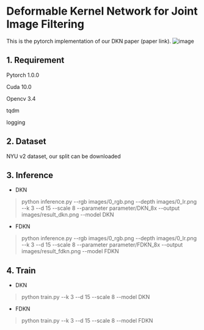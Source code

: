 


# Deformable Kernel Network for Joint Image Filtering
This is the pytorch implementation of our DKN paper (paper link). 
![image](https://user-images.githubusercontent.com/5655912/37342239-53239644-2707-11e8-85b1-9b25c290d81e.png)


## 1. Requirement

Pytorch 1.0.0

Cuda 10.0

Opencv 3.4

tqdm

logging


## 2. Dataset
NYU v2 dataset, our split can be downloaded 


## 3. Inference

- DKN
> python inference.py --rgb images/0\_rgb.png --depth images/0\_lr.png --k 3 --d 15 --scale 8 --parameter parameter/DKN_8x --output images/result_dkn.png --model DKN

- FDKN
> python inference.py --rgb images/0\_rgb.png --depth images/0\_lr.png --k 3 --d 15 --scale 8 --parameter parameter/FDKN_8x --output images/result_fdkn.png --model FDKN



## 4. Train

- DKN
> python train.py --k 3 --d 15 --scale 8 --model DKN

- FDKN
> python train.py --k 3 --d 15 --scale 8 --model FDKN

